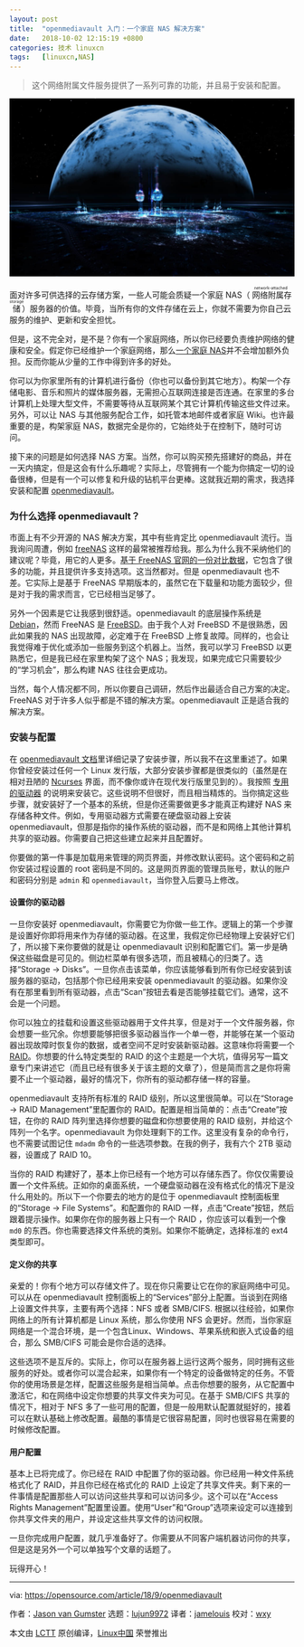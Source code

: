 ```yaml
---
layout: post
title:	"openmediavault 入门：一个家庭 NAS 解决方案"
date:	2018-10-02 12:15:19 +0800 
categories:	技术 linuxcn 
tags:	[linuxcn,NAS]
---
```




> 
> 这个网络附属文件服务提供了一系列可靠的功能，并且易于安装和配置。
> 
> 
> 


![](/Asserts/Images/album/201810/02/121510fo9izi7w9f9w1koi.jpg)


面对许多可供选择的云存储方案，一些人可能会质疑一个家庭 NAS（<ruby> 网络附属存储 <rt>  network-attached storage </rt></ruby>）服务器的价值。毕竟，当所有你的文件存储在云上，你就不需要为你自己云服务的维护、更新和安全担忧。


但是，这不完全对，是不是？你有一个家庭网络，所以你已经要负责维护网络的健康和安全。假定你已经维护一个家庭网络，那么[一个家庭 NAS](https://opensource.com/article/18/8/automate-backups-raspberry-pi)并不会增加额外负担。反而你能从少量的工作中得到许多的好处。


你可以为你家里所有的计算机进行备份（你也可以备份到其它地方）。构架一个存储电影、音乐和照片的媒体服务器，无需担心互联网连接是否连通。在家里的多台计算机上处理大型文件，不需要等待从互联网某个其它计算机传输这些文件过来。另外，可以让 NAS 与其他服务配合工作，如托管本地邮件或者家庭 Wiki。也许最重要的是，构架家庭 NAS，数据完全是你的，它始终处于在控制下，随时可访问。


接下来的问题是如何选择 NAS 方案。当然，你可以购买预先搭建好的商品，并在一天内搞定，但是这会有什么乐趣呢？实际上，尽管拥有一个能为你搞定一切的设备很棒，但是有一个可以修复和升级的钻机平台更棒。这就我近期的需求，我选择安装和配置 [openmediavault](https://openmediavault.org)。


### 为什么选择 openmediavault？


市面上有不少开源的 NAS 解决方案，其中有些肯定比 openmediavault 流行。当我询问周遭，例如 [freeNAS](https://freenas.org) 这样的最常被推荐给我。那么为什么我不采纳他们的建议呢？毕竟，用它的人更多。[基于 FreeNAS 官网的一份对比数据](http://www.freenas.org/freenas-vs-openmediavault/)，它包含了很多的功能，并且提供许多支持选项。这当然都对。但是 openmediavault 也不差。它实际上是基于 FreeNAS 早期版本的，虽然它在下载量和功能方面较少，但是对于我的需求而言，它已经相当足够了。


另外一个因素是它让我感到很舒适。openmediavault 的底层操作系统是 [Debian](https://www.debian.org/)，然而 FreeNAS 是 [FreeBSD](https://www.freebsd.org/)。由于我个人对 FreeBSD 不是很熟悉，因此如果我的 NAS 出现故障，必定难于在 FreeBSD 上修复故障。同样的，也会让我觉得难于优化或添加一些服务到这个机器上。当然，我可以学习 FreeBSD 以更熟悉它，但是我已经在家里构架了这个 NAS；我发现，如果完成它只需要较少的“学习机会”，那么构建 NAS 往往会更成功。


当然，每个人情况都不同，所以你要自己调研，然后作出最适合自己方案的决定。FreeNAS 对于许多人似乎都是不错的解决方案。openmediavault 正是适合我的解决方案。


### 安装与配置


在 [openmediavault 文档](https://openmediavault.readthedocs.io/en/latest/installation/index.html)里详细记录了安装步骤，所以我不在这里重述了。如果你曾经安装过任何一个 Linux 发行版，大部分安装步骤都是很类似的（虽然是在相对丑陋的 [Ncurses](https://invisible-island.net/ncurses/) 界面，而不像你或许在现代发行版里见到的）。我按照 [专用的驱动器](https://openmediavault.readthedocs.io/en/latest/installation/via_iso.html) 的说明来安装它。这些说明不但很好，而且相当精炼的。当你搞定这些步骤，就安装好了一个基本的系统，但是你还需要做更多才能真正构建好 NAS 来存储各种文件。例如，专用驱动器方式需要在硬盘驱动器上安装 openmediavault，但那是指你的操作系统的驱动器，而不是和网络上其他计算机共享的驱动器。你需要自己把这些建立起来并且配置好。


你要做的第一件事是加载用来管理的网页界面，并修改默认密码。这个密码和之前你安装过程设置的 root 密码是不同的。这是网页界面的管理员账号，默认的账户和密码分别是 `admin` 和 `openmediavault`，当你登入后要马上修改。


#### 设置你的驱动器


一旦你安装好 openmediavault，你需要它为你做一些工作。逻辑上的第一个步骤是设置好你即将用来作为存储的驱动器。在这里，我假定你已经物理上安装好它们了，所以接下来你要做的就是让 openmediavault 识别和配置它们。第一步是确保这些磁盘是可见的。侧边栏菜单有很多选项，而且被精心的归类了。选择“Storage -> Disks”。一旦你点击该菜单，你应该能够看到所有你已经安装到该服务器的驱动，包括那个你已经用来安装 openmediavault 的驱动器。如果你没有在那里看到所有驱动器，点击“Scan”按钮去看是否能够挂载它们。通常，这不会是一个问题。


你可以独立的挂载和设置这些驱动器用于文件共享，但是对于一个文件服务器，你会想要一些冗余。你想要能够把很多驱动器当作一个单一卷，并能够在某一个驱动器出现故障时恢复你的数据，或者空间不足时安装新驱动器。这意味你将需要一个 [RAID](https://en.wikipedia.org/wiki/RAID)。你想要的什么特定类型的 RAID 的这个主题是一个大坑，值得另写一篇文章专门来讲述它（而且已经有很多关于该主题的文章了），但是简而言之是你将需要不止一个驱动器，最好的情况下，你所有的驱动都存储一样的容量。


openmediavault 支持所有标准的 RAID 级别，所以这里很简单。可以在“Storage -> RAID Management”里配置你的 RAID。配置是相当简单的：点击“Create”按钮，在你的 RAID 阵列里选择你想要的磁盘和你想要使用的 RAID 级别，并给这个阵列一个名字。openmediavault 为你处理剩下的工作。这里没有复杂的命令行，也不需要试图记住 `mdadm` 命令的一些选项参数。在我的例子，我有六个 2TB 驱动器，设置成了 RAID 10。


当你的 RAID 构建好了，基本上你已经有一个地方可以存储东西了。你仅仅需要设置一个文件系统。正如你的桌面系统，一个硬盘驱动器在没有格式化的情况下是没什么用处的。所以下一个你要去的地方的是位于 openmediavault 控制面板里的“Storage -> File Systems”。和配置你的 RAID 一样，点击“Create”按钮，然后跟着提示操作。如果你在你的服务器上只有一个 RAID ，你应该可以看到一个像 `md0` 的东西。你也需要选择文件系统的类别。如果你不能确定，选择标准的 ext4 类型即可。


#### 定义你的共享


亲爱的！你有个地方可以存储文件了。现在你只需要让它在你的家庭网络中可见。可以从在 openmediavault 控制面板上的“Services”部分上配置。当谈到在网络上设置文件共享，主要有两个选择：NFS 或者 SMB/CIFS. 根据以往经验，如果你网络上的所有计算机都是 Linux 系统，那么你使用 NFS 会更好。然而，当你家庭网络是一个混合环境，是一个包含Linux、Windows、苹果系统和嵌入式设备的组合，那么 SMB/CIFS 可能会是你合适的选择。


这些选项不是互斥的。实际上，你可以在服务器上运行这两个服务，同时拥有这些服务的好处。或者你可以混合起来，如果你有一个特定的设备做特定的任务。不管你的使用场景是怎样，配置这些服务是相当简单。点击你想要的服务，从它配置中激活它，和在网络中设定你想要的共享文件夹为可见。在基于 SMB/CIFS 共享的情况下，相对于 NFS 多了一些可用的配置，但是一般用默认配置就挺好的，接着可以在默认基础上修改配置。最酷的事情是它很容易配置，同时也很容易在需要的时候修改配置。


#### 用户配置


基本上已将完成了。你已经在 RAID 中配置了你的驱动器。你已经用一种文件系统格式化了 RAID，并且你已经在格式化的 RAID 上设定了共享文件夹。剩下来的一件事情是配置那些人可以访问这些共享和可以访问多少。这个可以在“Access Rights Management”配置里设置。使用“User”和“Group”选项来设定可以连接到你共享文件夹的用户，并设定这些共享文件的访问权限。


一旦你完成用户配置，就几乎准备好了。你需要从不同客户端机器访问你的共享，但是这是另外一个可以单独写个文章的话题了。


玩得开心！




---


via: <https://opensource.com/article/18/9/openmediavault>


作者：[Jason van Gumster](https://opensource.com/users/mairin) 选题：[lujun9972](https://github.com/lujun9972) 译者：[jamelouis](https://github.com/jamelouis) 校对：[wxy](https://github.com/wxy)


本文由 [LCTT](https://github.com/LCTT/TranslateProject) 原创编译，[Linux中国](https://linux.cn/) 荣誉推出

